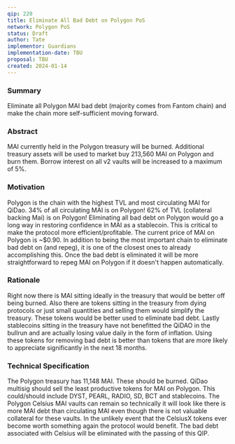 ```yaml
---
qip: 220
title: Eliminate All Bad Debt on Polygon PoS
network: Polygon PoS
status: Draft
author: Tate
implementor: Guardians
implementation-date: TBU
proposal: TBU
created: 2024-01-14
---
```


### **Summary**

Eliminate all Polygon MAI bad debt (majority comes from Fantom chain) and make the chain more self-sufficient moving forward.

### **Abstract**

MAI currently held in the Polygon treasury will be burned. Additional treasury assets will be used to market buy 213,560 MAI on Polygon and burn them. Borrow interest on all v2 vaults will be increased to a maximum of 5%.

### **Motivation**

Polygon is the chain with the highest TVL and most circulating MAI for QiDao. 34% of all circulating MAI is on Polygon! 62% of TVL (collateral backing Mai) is on Polygon! Eliminating all bad debt on Polygon would go a long way in restoring confidence in MAI as a stablecoin. This is critical to make the protocol more efficient/profitable. The current price of MAI on Polygon is ~$0.90. In addition to being the most important chain to eliminate bad debt on (and repeg), it is one of the closest ones to already accomplishing this. Once the bad debt is eliminated it will be more straightforward to repeg MAI on Polygon if it doesn't happen automatically.

### **Rationale**

Right now there is MAI sitting ideally in the treasury that would be better off being burned. Also there are tokens sitting in the treasury from dying protocols or just small quantities and selling them would simplify the treasury. These tokens would be better used to eliminate bad debt. Lastly stablecoins sitting in the treasury have not benefitted the QiDAO in the bullrun and are actually losing value daily in the form of inflation. Using these tokens for removing bad debt is better than tokens that are more likely to appreciate significantly in the next 18 months.

### **Technical Specification**

The Polygon treasury has 11,148 MAI. These should be burned. QiDao multisig  should sell the least productive tokens for MAI on Polygon. This could/should include DYST, PEARL, RADIO, SD, BCT and stablecoins. The Polygon Celsius MAI vaults can remain so technically it will look like there is more MAI debt than circulating MAI even though there is not valuable collateral for these vaults. In the unlikely event that the CelsiusX tokens ever become worth something again the protocol would benefit. The bad debt associated with Celsius will be eliminated with the passing of this QIP.

